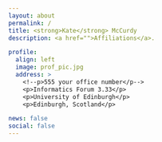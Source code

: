 ```yaml
---
layout: about
permalink: /
title: <strong>Kate</strong> McCurdy
description: <a href="">Affiliations</a>.

profile:
  align: left
  image: prof_pic.jpg
  address: >
    <!--p>555 your office number</p-->
    <p>Informatics Forum 3.33</p>
    <p>University of Edinburgh</p>
    <p>Edinburgh, Scotland</p>

news: false
social: false
---
```



